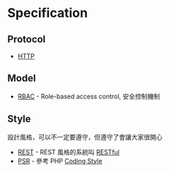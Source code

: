 Specification
=============

Protocol
--------

* [HTTP](/network/http.md)

Model
-----

* [RBAC](https://en.wikipedia.org/wiki/Role-based_access_control) - Role-based access control, 安全控制機制

Style
-----

設計風格，可以不一定要遵守，但遵守了會讓大家很開心

* [REST](https://zh.wikipedia.org/wiki/REST) - REST 風格的系統叫 [RESTful](/restful/README.md)
* [PSR](http://www.php-fig.org/psr/) - 參考 PHP [Coding Style](/pdl/php/coding-style.md)
